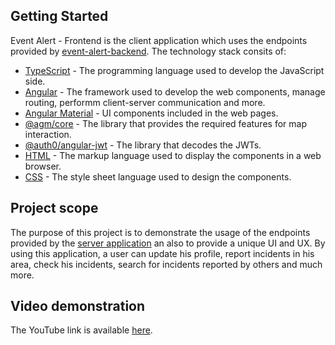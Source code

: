 ## Getting Started
Event Alert - Frontend is the client application which uses the endpoints provided by [event-alert-backend](https://github.com/adrianscarlatescu/event-alert-backend).
The technology stack consits of:
* [TypeScript](https://www.typescriptlang.org/) - The programming language used to develop the JavaScript side.
* [Angular](https://angular.io/docs) - The framework used to develop the web components, manage routing, performm client-server communication and more.
* [Angular Material](https://material.angular.io/) - UI components included in the web pages.
* [@agm/core](https://www.npmjs.com/package/@agm/core) - The library that provides the required features for map interaction.
* [@auth0/angular-jwt](https://www.npmjs.com/package/@auth0/angular-jwt) - The library that decodes the JWTs.
* [HTML](https://en.wikipedia.org/wiki/HTML) - The markup language used to display the components in a web browser.
* [CSS](https://en.wikipedia.org/wiki/CSS) - The style sheet language used to design the components.

## Project scope
The purpose of this project is to demonstrate the usage of the endpoints provided by the [server application](https://github.com/adrianscarlatescu/event-alert-backend) an also to provide a unique UI and UX.
By using this application, a user can update his profile, report incidents in his area, check his incidents, search for incidents reported by others and much more.

## Video demonstration
The YouTube link is available [here](https://youtu.be/fSBhlbBAsOg).
